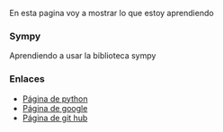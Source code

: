 En esta pagina voy a mostrar lo que estoy aprendiendo  
### Sympy
Aprendiendo a usar la biblioteca sympy
### Enlaces
- [Página de python](https://www.python.org/)
- [Página de google](https://www.google.com/)
- [Página de git hub](https://github.com)